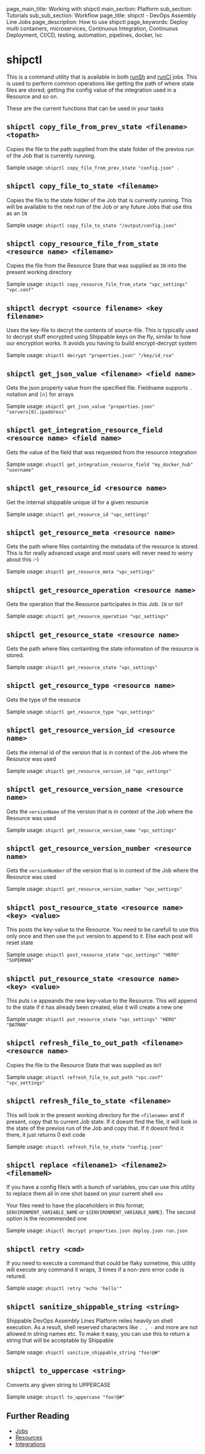 page_main_title: Working with shipctl
main_section: Platform
sub_section: Tutorials
sub_sub_section: Workflow
page_title: shipctl - DevOps Assembly Line Jobs
page_description: How to use shipctl
page_keywords: Deploy multi containers, microservices, Continuous Integration, Continuous Deployment, CI/CD, testing, automation, pipelines, docker, lxc

# shipctl
This is a command utility that is available in both [runSh](/platform/workflow/job/rush) and [runCI](/platform/workflow/job/ruci) jobs. This is used to perform common operations like getting the path of where state files are stored; getting the config value of the integration used in a Resource and so on.

These are the current functions that can be used in your tasks

## `shipctl copy_file_from_prev_state <filename> <topath>`
Copies the file to the path supplied from the state folder of the previos run of the Job that is currently running. 

Sample usage: `shipctl copy_file_from_prev_state "config.json" . `

## `shipctl copy_file_to_state <filename>`
Copies the file to the state folder of the Job that is currently running. This will be available to the next run of the Job or any future Jobs that use this as an `IN`

Sample usage: `shipctl copy_file_to_state "/output/config.json"` 

## `shipctl copy_resource_file_from_state <resource name> <filename>`
Copies the file from the Resource State that was supplied as `IN` into the present working directory

Sample usage: `shipctl copy_resource_file_from_state "vpc_settings" "vpc.conf"` 

## `shipctl decrypt <source filename> <key filename>`
Uses the key-file to decryt the contents of source-file. This is typically used to decrypt stuff encrypted using Shippable keys on the fly, similar to how our encryption works. It avoids you having to build encrypt-decrypt system

Sample usage: `shipctl decrypt "properties.json" "/key/id_rsa" ` 

## `shipctl get_json_value <filename> <field name>`
Gets the json property value from the specified file. Fieldname supports `.` notation and `[n]` for arrays 

Sample usage: `shipctl get_json_value "properties.json" "servers[0].ipaddress" ` 

## `shipctl get_integration_resource_field <resource name> <field name>`
Gets the value of the field that was requested from the resource integration 

Sample usage: `shipctl get_integration_resource_field "my_docker_hub" "username"` 

## `shipctl get_resource_id <resource name>`
Get the internal shippable unique id for a given resource

Sample usage: `shipctl get_resource_id "vpc_settings"` 

## `shipctl get_resource_meta <resource name>`
Gets the path where files containting the metadata of the resource is stored. This is for really advanced usage and most users will never need to worry about this :-)

Sample usage: `shipctl get_resource_meta "vpc_settings"` 

## `shipctl get_resource_operation <resource name>`
Gets the operation that the Resource participates in this Job. `IN` or `OUT`

Sample usage: `shipctl get_resource_operation "vpc_settings"`

## `shipctl get_resource_state <resource name>`
Gets the path where files containting the state information of the resource is stored. 

Sample usage: `shipctl get_resource_state "vpc_settings"` 

## `shipctl get_resource_type <resource name>`
Gets the type of the resource

Sample usage: `shipctl get_resource_type "vpc_settings"` 

## `shipctl get_resource_version_id <resource name>`
Gets the internal id of the version that is in context of the Job where the Resource was used

Sample usage: `shipctl get_resource_version_id "vpc_settings"` 

## `shipctl get_resource_version_name <resource name>`
Gets the `versionName` of the version that is in context of the Job where the Resource was used

Sample usage: `shipctl get_resource_version_name "vpc_settings"` 

## `shipctl get_resource_version_number <resource name>`
Gets the `versionNumber` of the version that is in context of the Job where the Resource was used

Sample usage: `shipctl get_resource_version_number "vpc_settings"` 

## `shipctl post_resource_state <resource name> <key> <value>`
This posts the key-value to the Resource. You need to be carefull to use this only once and then use the `put` version to append to it. Else each post will reset state

Sample usage: `shipctl post_resource_state "vpc_settings" "HERO" "SUPERMAN"` 

## `shipctl put_resource_state <resource name> <key> <value>`
This puts i.e appeands the new key-value to the Resource. This will append to the state if it has already been created, else it will create a new one

Sample usage: `shipctl put_resource_state "vpc_settings" "HERO" "BATMAN"` 

## `shipctl refresh_file_to_out_path <filename> <resource name>`
Copies the file to the Resource State that was supplied as `OUT`

Sample usage: `shipctl refresh_file_to_out_path "vpc.conf" "vpc_settings" ` 

## `shipctl refresh_file_to_state <filename>`
This will look in the present working directory for the `<filename>` and if present, copy that to current Job state. If it doesnt find the file, it will look in the state of the previos run of the Job and copy that. If it doesnt find it there, it just returns 0 exit code

Sample usage: `shipctl refresh_file_to_state "config.json"` 

## `shipctl replace <filename1> <filename2> <filenameN>`
If you have a config file/s with a bunch of variables, you can use this utility to replace them all in one shot based on your current shell `env`

Your files need to have the placeholders in this format; `$ENVIRONMENT_VARIABLE_NAME` or `${ENVIRONMENT_VARIABLE_NAME}`. The second option is the recommended one

Sample usage: `shipctl decrypt properties.json deploy.json run.json` 

## `shipctl retry <cmd>`
If you need to execute a command that could be flaky sometime, this utility will execute any command it wraps, 3 times if a non-zero error code is retured.  

Sample usage: `shipctl retry "echo 'hello'"`

## `shipctl sanitize_shippable_string <string>`
Shippable DevOps Assembly Lines Platform relies heavily on shell execution. As a result, shell reserved characters like `. , -` and more are not allowed in string names etc. To make it easy, you can use this to return a string that will be acceptable by Shippable

Sample usage: `shipctl sanitize_shippable_string "foo!@#"` 

## `shipctl to_uppercase <string>`
Converts any given string to UPPERCASE

Sample usage: `shipctl to_uppercase "foo!@#"`

## Further Reading
* [Jobs](/platform/workflow/job/overview)
* [Resources](/platform/workflow/resource/overview)
* [Integrations](/platform/workflow/integration/overview)
